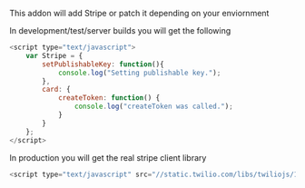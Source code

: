 This addon will add Stripe or patch it depending on your enviornment

In development/test/server builds you will get the following

```javascript
<script type="text/javascript">
    var Stripe = {
        setPublishableKey: function(){
            console.log("Setting publishable key.");
        },
        card: {
            createToken: function() {
                console.log("createToken was called.");
            }
        }
    };
</script>
```

In production you will get the real stripe client library

```javascript
<script type="text/javascript" src="//static.twilio.com/libs/twiliojs/1.2/twilio.min.js"></script>
```
